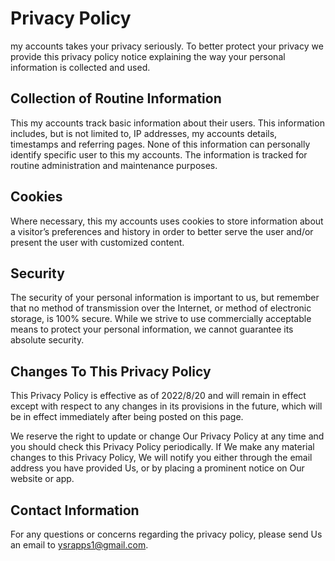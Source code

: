 # Privacy Policy

my accounts takes your privacy seriously. To better protect your privacy we provide this privacy policy notice explaining the way your personal information is collected and used.


## Collection of Routine Information

This my accounts track basic information about their users. This information includes, but is not limited to, IP addresses, my accounts details, timestamps and referring pages. None of this information can personally identify specific user to this my accounts. The information is tracked for routine administration and maintenance purposes.


## Cookies

Where necessary, this my accounts uses cookies to store information about a visitor’s preferences and history in order to better serve the user and/or present the user with customized content.


## Security

The security of your personal information is important to us, but remember that no method of transmission over the Internet, or method of electronic storage, is 100% secure. While we strive to use commercially acceptable means to protect your personal information, we cannot guarantee its absolute security.


## Changes To This Privacy Policy

This Privacy Policy is effective as of 2022/8/20 and will remain in effect except with respect to any changes in its provisions in the future, which will be in effect immediately after being posted on this page.

We reserve the right to update or change Our Privacy Policy at any time and you should check this Privacy Policy periodically. If We make any material changes to this Privacy Policy, We will notify you either through the email address you have provided Us, or by placing a prominent notice on Our website or app.


## Contact Information

For any questions or concerns regarding the privacy policy, please send Us an email to ysrapps1@gmail.com.
